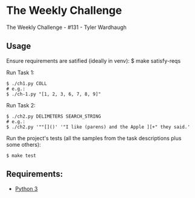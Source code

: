 
# The Weekly Challenge

The Weekly Challenge - #131 - Tyler Wardhaugh

## Usage

Ensure requirements are satified (ideally in venv):
    $ make satisfy-reqs

Run Task 1:

    $ ./ch1.py COLL
    # e.g.:
    $ ./ch-1.py "[1, 2, 3, 6, 7, 8, 9]"


Run Task 2:

    $ ./ch2.py DELIMETERS SEARCH_STRING
    # e.g.:
    $ ./ch2.py '""[]()' '"I like (parens) and the Apple ][+" they said.'


Run the project's tests (all the samples from the task descriptions plus some others):

    $ make test

## Requirements:
*   [Python 3](https://www.python.org/)
